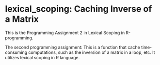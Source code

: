 # lexical_scoping: Caching Inverse of a Matrix
This is the Programming Assignment 2 in Lexical Scoping in R-programming.

The second programming assignment: This is a function that cache time-consuming computations, such as the inversion of a matrix in a loop, etc. It utilizes lexical scoping in R language.
